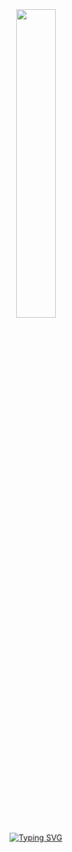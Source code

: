 <!-- 
- You must be very curious to come all this way? 
- Well, then let me just say that the truth is crazy. 
-->
<div align="center">
<img width="37.5%" src="https://media.discordapp.net/attachments/1092866670084763670/1190726886054166601/work.png?ex=65ecadd4&is=65da38d4&hm=28e2e417c85ba42c4e5cd55d706745a4f3f6b4451b83fa67b4ea5abbc3da96e0&=&format=webp&quality=lossless&width=350&height=350"><br>
<a href="https://git.io/typing-svg"><img src="https://readme-typing-svg.demolab.com?font=TT+Lakes&weight=600&duration=500&pause=1000&color=FFFFFF&center=true&vCenter=true&random=true&width=600&lines='nothing+left+to+lose;everything+ends%2C+life+doesn't.;relentless+journeys+empty+passions'" alt="Typing SVG" /></a>
</div>
